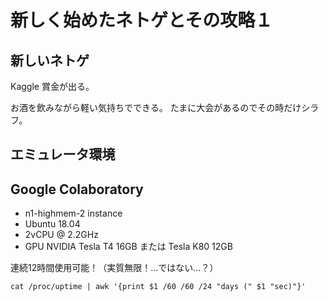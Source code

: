 # 新しく始めたネトゲとその攻略１

## 新しいネトゲ

Kaggle
賞金が出る。

お酒を飲みながら軽い気持ちでできる。
たまに大会があるのでその時だけシラフ。

## エミュレータ環境

## Google Colaboratory

* n1-highmem-2 instance
* Ubuntu 18.04
* 2vCPU @ 2.2GHz
* GPU NVIDIA Tesla T4 16GB または Tesla K80 12GB

連続12時間使用可能！（実質無限！…ではない…？）

``` shell:
cat /proc/uptime | awk '{print $1 /60 /60 /24 "days (" $1 "sec)"}'
```
